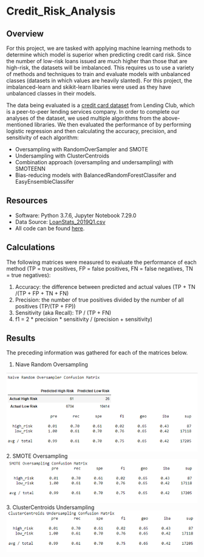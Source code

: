 # Credit_Risk_Analysis

## Overview

For this project, we are tasked with applying machine learning methods to determine which model is superior when predicting credit card risk. Since the number of low-risk loans issued are much higher than those that are high-risk, the datasets will be imbalanced. This requires us to use a variety of methods and techniques to train and evaluate models with unbalanced classes (datasets in which values are heavily slanted). For this project, the imbalanced-learn and skikit-learn libaries were used as they have unbalanced classes in their models. 

The data being evaluated is a [credit card dataset](https://github.com/crtallent/Credit_Risk_Analysis/tree/main/Resources) from Lending Club, which is a peer-to-peer lending services company. In order to complete our analyses of the dataset, we used multiple algorithms from the above-mentioned libraries. We then evaluated the performance of by performing logistic regression and then calculating the accuracy, precision, and sensitivity of each algorithm:

* Oversampling with RandomOverSampler and SMOTE
* Undersampling with ClusterCentroids
* Combination approach (oversampling and undersampling) with SMOTEENN
* Bias-reducing models with BalancedRandomForestClassifer and EasyEnsembleClassifer

## Resources

* Software: Python 3.7.6, Jupyter Notebook 7.29.0
* Data Source: [LoanStats_2019Q1.csv](https://github.com/crtallent/Credit_Risk_Analysis/tree/main/Resources)
* All code can be found [here](https://github.com/crtallent/Credit_Risk_Analysis).

## Calculations

The following matrices were measured to evaluate the performance of each method (TP = true positives, FP = false positives, FN = false negatives, TN = true negatives):

1. Accuracy: the difference between predicted and actual values (TP + TN /(TP + FP + TN + FN)
2. Precision: the number of true positives divided by the number of all positives (TP/(TP + FP))
3. Sensitivity (aka Recall): TP / (TP + FN)
4. f1 = 2 * precision * sensitivity / (precision + sensitivity)

## Results

The preceding information was gathered for each of the matrices below. 

1. Niave Random Oversampling
<img src="https://github.com/crtallent/Credit_Risk_Analysis/blob/main/Resources/Images/NRO.png" />
2. SMOTE Oversampling
<img src="https://github.com/crtallent/Credit_Risk_Analysis/blob/main/Resources/Images/SMOTE.png" />
3. ClusterCentroids Undersampling
<img src="https://github.com/crtallent/Credit_Risk_Analysis/blob/main/Resources/Images/Cluster.png" />



